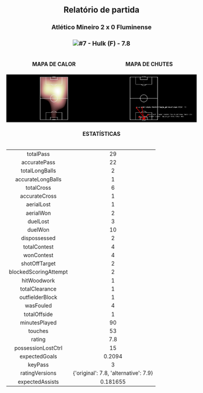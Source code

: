 <h2 style="text-align: center;">Relatório de partida</h3>

<h3 style="text-align: center;">Atlético Mineiro 2 x 0 Fluminense</h3>

<h3 style="text-align: center;"><img src="https://api.sofascore.com/api/v1/player/34705/image">#7 - Hulk (F) - 7.8</h3>

<div style="text-align: left; display: grid; grid-template-columns: 1fr 1fr;">
  <div>
    <h4 style="text-align: center;">MAPA DE CALOR</h3>
    <img src=../players/heatmaps/11067499_34705.png>
</div>
  <div>
    <h4 style="text-align: center;">MAPA DE CHUTES</h3>
    <img src=../players/shotmaps/11067499_34705.png>
  </div>
</div>

<h4 style="text-align: center;">ESTATÍSTICAS</h3>
<div style="text-align: center; display: grid; grid-template-columns: 1fr;">
  <div>
    <table>
        <tr>
            <td>totalPass
            </td>
            <td>29
            </td>
        </tr><tr>
            <td>accuratePass
            </td>
            <td>22
            </td>
        </tr><tr>
            <td>totalLongBalls
            </td>
            <td>2
            </td>
        </tr><tr>
            <td>accurateLongBalls
            </td>
            <td>1
            </td>
        </tr><tr>
            <td>totalCross
            </td>
            <td>6
            </td>
        </tr><tr>
            <td>accurateCross
            </td>
            <td>1
            </td>
        </tr><tr>
            <td>aerialLost
            </td>
            <td>1
            </td>
        </tr><tr>
            <td>aerialWon
            </td>
            <td>2
            </td>
        </tr><tr>
            <td>duelLost
            </td>
            <td>3
            </td>
        </tr><tr>
            <td>duelWon
            </td>
            <td>10
            </td>
        </tr><tr>
            <td>dispossessed
            </td>
            <td>2
            </td>
        </tr><tr>
            <td>totalContest
            </td>
            <td>4
            </td>
        </tr><tr>
            <td>wonContest
            </td>
            <td>4
            </td>
        </tr><tr>
            <td>shotOffTarget
            </td>
            <td>2
            </td>
        </tr><tr>
            <td>blockedScoringAttempt
            </td>
            <td>2
            </td>
        </tr><tr>
            <td>hitWoodwork
            </td>
            <td>1
            </td>
        </tr><tr>
            <td>totalClearance
            </td>
            <td>1
            </td>
        </tr><tr>
            <td>outfielderBlock
            </td>
            <td>1
            </td>
        </tr><tr>
            <td>wasFouled
            </td>
            <td>4
            </td>
        </tr><tr>
            <td>totalOffside
            </td>
            <td>1
            </td>
        </tr><tr>
            <td>minutesPlayed
            </td>
            <td>90
            </td>
        </tr><tr>
            <td>touches
            </td>
            <td>53
            </td>
        </tr><tr>
            <td>rating
            </td>
            <td>7.8
            </td>
        </tr><tr>
            <td>possessionLostCtrl
            </td>
            <td>15
            </td>
        </tr><tr>
            <td>expectedGoals
            </td>
            <td>0.2094
            </td>
        </tr><tr>
            <td>keyPass
            </td>
            <td>3
            </td>
        </tr><tr>
            <td>ratingVersions
            </td>
            <td>{'original': 7.8, 'alternative': 7.9}
            </td>
        </tr><tr>
            <td>expectedAssists
            </td>
            <td>0.181655
            </td>
        </tr>
        </table>
</div>